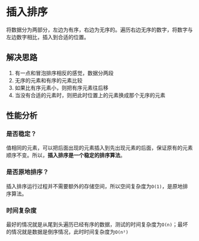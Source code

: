 # 插入排序

将数据分为两部分，左边为有序，右边为无序的。遍历右边无序的数字，将数字与左边数字相比，插入到合适的位置。

## 解决思路

1. 有一点和冒泡排序相反的感觉，数据分两段
2. 无序的元素和有序的元素比较
3. 如果比有序元素小，则把有序元素往后移
4. 当没有合适的元素时，则把此时位置上的元素换成那个无序的元素

## 性能分析

### 是否稳定？

值相同的元素，可以把后面出现的元素插入到先出现元素的后面，保证原有的元素顺序不变。所以，**插入排序是一个稳定的排序算法**。

### 是否原地排序？

插入排序运行过程并不需要额外的存储空间，所以空间复杂度为`O(1)`，是原地排序算法。

### 时间复杂度

最好的情况就是从尾到头遍历已经有序的数据，测试的时间复杂度为`O(n)`；最坏的情况就是数据是倒序情况，此时时间复杂度为`O(n²)`
